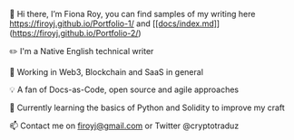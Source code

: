 👋 Hi there, I’m Fiona Roy, you can find samples of my writing here https://firoyj.github.io/Portfolio-1/ and [[[docs/index.md]](https://github.com/firoyj/Fiona-Roy/blob/main/docs/index.md)](https://firoyj.github.io/Portfolio-2/)

✏️ I'm a Native English technical writer

🚀 Working in Web3, Blockchain and SaaS in general

💡 A fan of Docs-as-Code, open source and agile approaches

🌱 Currently learning the basics of Python and Solidity to improve my craft

📫 Contact me on firoyj@gmail.com or Twitter @cryptotraduz
